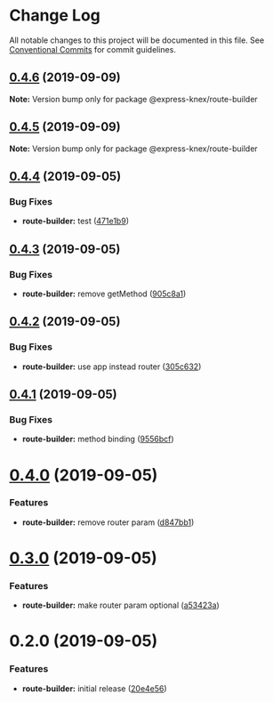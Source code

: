 # Change Log

All notable changes to this project will be documented in this file.
See [Conventional Commits](https://conventionalcommits.org) for commit guidelines.

## [0.4.6](https://github.com/express-knex/express-knex/tree/master/packages/route-builder/compare/@express-knex/route-builder@0.4.5...@express-knex/route-builder@0.4.6) (2019-09-09)

**Note:** Version bump only for package @express-knex/route-builder





## [0.4.5](https://github.com/express-knex/express-knex/tree/master/packages/route-builder/compare/@express-knex/route-builder@0.4.4...@express-knex/route-builder@0.4.5) (2019-09-09)

**Note:** Version bump only for package @express-knex/route-builder





## [0.4.4](https://github.com/express-knex/express-knex/tree/master/packages/route-builder/compare/@express-knex/route-builder@0.4.3...@express-knex/route-builder@0.4.4) (2019-09-05)


### Bug Fixes

* **route-builder:** test ([471e1b9](https://github.com/express-knex/express-knex/tree/master/packages/route-builder/commit/471e1b9))





## [0.4.3](https://github.com/express-knex/express-knex/tree/master/packages/route-builder/compare/@express-knex/route-builder@0.4.2...@express-knex/route-builder@0.4.3) (2019-09-05)


### Bug Fixes

* **route-builder:** remove getMethod ([905c8a1](https://github.com/express-knex/express-knex/tree/master/packages/route-builder/commit/905c8a1))





## [0.4.2](https://github.com/express-knex/express-knex/tree/master/packages/route-builder/compare/@express-knex/route-builder@0.4.1...@express-knex/route-builder@0.4.2) (2019-09-05)


### Bug Fixes

* **route-builder:** use app instead router ([305c632](https://github.com/express-knex/express-knex/tree/master/packages/route-builder/commit/305c632))





## [0.4.1](https://github.com/express-knex/express-knex/tree/master/packages/route-builder/compare/@express-knex/route-builder@0.4.0...@express-knex/route-builder@0.4.1) (2019-09-05)


### Bug Fixes

* **route-builder:** method binding ([9556bcf](https://github.com/express-knex/express-knex/tree/master/packages/route-builder/commit/9556bcf))





# [0.4.0](https://github.com/express-knex/express-knex/tree/master/packages/route-builder/compare/@express-knex/route-builder@0.3.0...@express-knex/route-builder@0.4.0) (2019-09-05)


### Features

* **route-builder:** remove router param ([d847bb1](https://github.com/express-knex/express-knex/tree/master/packages/route-builder/commit/d847bb1))





# [0.3.0](https://github.com/express-knex/express-knex/tree/master/packages/route-builder/compare/@express-knex/route-builder@0.2.0...@express-knex/route-builder@0.3.0) (2019-09-05)


### Features

* **route-builder:** make router param optional ([a53423a](https://github.com/express-knex/express-knex/tree/master/packages/route-builder/commit/a53423a))





# 0.2.0 (2019-09-05)


### Features

* **route-builder:** initial release ([20e4e56](https://github.com/express-knex/express-knex/tree/master/packages/route-builder/commit/20e4e56))
